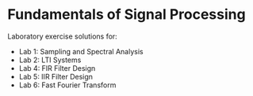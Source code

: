# Fundamentals of Signal Processing

Laboratory exercise solutions for:
- Lab 1: Sampling and Spectral Analysis
- Lab 2: LTI Systems
- Lab 4: FIR Filter Design
- Lab 5: IIR Filter Design
- Lab 6: Fast Fourier Transform